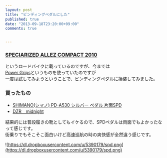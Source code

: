 ```yaml
---
layout: post
title: "ビンディングペダルにした"
published: true
date: "2013-09-18T23:20:00+09:00"
comments: true


---
```


### [SPECIARIZED ALLEZ COMPACT 2010](http://www.specialized.com/us/en/bikes/archive/2010/allez/allezelitecompact)  
  
というロードバイクに載っているのですが、今までは  
[Power Grips](http://www.amazon.com/Power-Grips-Sport-Pedal-Strap/dp/B001FYGGLC)というものを使っていたのですが  
一度は試してみようということで、ビンディングペダルに換装してみました。  
  
### 買ったもの

- <a href="http://www.amazon.co.jp/gp/product/B001EIEH0G/ref=as_li_ss_tl?ie=UTF8&camp=247&creative=7399&creativeASIN=B001EIEH0G&linkCode=as2&tag=13nightcrows-22">SHIMANO(シマノ) PD-A530 シルバー ペダル 片面SPD</a><img src="http://ir-jp.amazon-adsystem.com/e/ir?t=13nightcrows-22&l=as2&o=9&a=B001EIEH0G" width="1" height="1" border="0" alt="" style="border:none !important; margin:0px !important;" />  
- [DZR　midnight](http://www.tokyolife.co.jp/shop/twstore/C22-DZR-midnigh)  
  
結果的には普段履きの靴としてもイケるので、SPDペダルは両面でもよかったなって感じです。  
街乗りでもそこそこ面白いけど高速巡航の時の爽快感が全然違う感じです。

![https://dl.dropboxusercontent.com/u/5390179/spd.png](https://dl.dropboxusercontent.com/u/5390179/spd.png)
